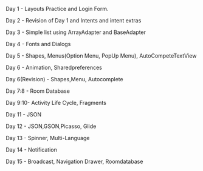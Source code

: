 
Day 1 	- Layouts Practice and Login Form.

Day 2 	- Revision of Day 1 and Intents and intent extras

Day 3 	- Simple list using ArrayAdapter and BaseAdapter

Day 4 	- Fonts and Dialogs

Day 5 	- Shapes, Menus(Option Menu, PopUp Menu), AutoCompeteTextView

Day 6 	- Animation, Sharedpreferences

Day 6(Revision) - Shapes,Menu, Autocomplete

Day 7:8	- Room Database

Day 9:10- Activity Life Cycle, Fragments

Day 11 - JSON

Day 12 - JSON,GSON,Picasso, Glide

Day 13 - Spinner, Multi-Language

Day 14 - Notification

Day 15 - Broadcast, Navigation Drawer, Roomdatabase
